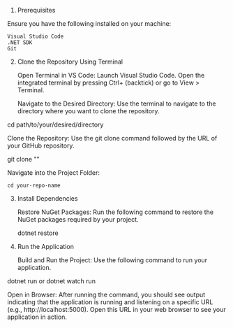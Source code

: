 1. Prerequisites

Ensure you have the following installed on your machine:

    Visual Studio Code
    .NET SDK
    Git

2. Clone the Repository Using Terminal

    Open Terminal in VS Code:
        Launch Visual Studio Code.
        Open the integrated terminal by pressing Ctrl+ (backtick) or go to View > Terminal.

    Navigate to the Desired Directory: Use the terminal to navigate to the directory where you want to clone the repository.


cd path/to/your/desired/directory

Clone the Repository: Use the git clone command followed by the URL of your GitHub repository.


git clone ""

Navigate into the Project Folder:


    cd your-repo-name

3. Install Dependencies

    Restore NuGet Packages: Run the following command to restore the NuGet packages required by your project.


    dotnet restore

4. Run the Application

    Build and Run the Project: Use the following command to run your application.


dotnet run or dotnet watch run

Open in Browser: After running the command, you should see output indicating that the application is running and listening on a specific URL (e.g., http://localhost:5000). Open this URL in your web browser to see your application in action.